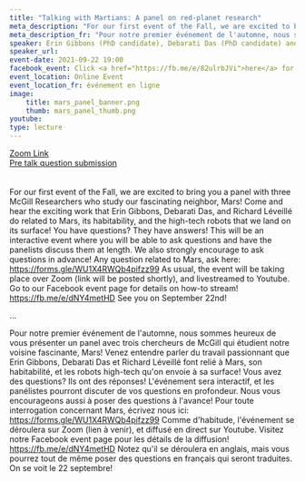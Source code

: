 ```yaml
---
title: "Talking with Martians: A panel on red-planet research"
meta_description: "For our first event of the Fall, we are excited to bring you a panel with three McGill Researchers who study our fascinating neighbor, Mars!"
meta_description_fr: "Pour notre premier événement de l'automne, nous sommes heureux de vous présenter un panel avec trois chercheurs de McGill qui étudient notre voisine fascinante, Mars!"
speaker: Erin Gibbons (PhD candidate), Debarati Das (PhD candidate) and Richard Léveillé (Professor) at McGill University
speaker_url:
event-date: 2021-09-22 19:00
facebook_event: Click <a href="https://fb.me/e/82ulrbJVi">here</a> for the facebook event!
event_location: Online Event
event_location_fr: événement en ligne
image:
    title: mars_panel_banner.png
    thumb: mars_panel_thumb.png
youtube:
type: lecture
---
```

<a href="https://mcgill.zoom.us/j/89890072720">Zoom Link</a>
<br>
<a href="https://forms.gle/WU1X4RWQb4pifzz99">Pre talk question submission</a>
<br>
<br><br>
For our first event of the Fall, we are excited to bring you a panel with three McGill Researchers who study our fascinating neighbor, Mars!
Come and hear the exciting work that Erin Gibbons, Debarati Das, and Richard Léveillé do related to Mars, its habitability, and the high-tech robots that we land on its surface!
You have questions? They have answers! This will be an interactive event where you will be able to ask questions and have the panelists discuss them at length.
We also strongly encourage to ask questions in advance! Any question related to Mars, ask here: <https://forms.gle/WU1X4RWQb4pifzz99>
As usual, the event will be taking place over Zoom (link will be posted shortly), and livestreamed to Youtube. Go to our Facebook event page for details on how-to stream! <https://fb.me/e/dNY4metHD>
See you on September 22nd!

...

Pour notre premier événement de l'automne, nous sommes heureux de vous présenter un panel avec trois chercheurs de McGill qui étudient notre voisine fascinante, Mars!
Venez entendre parler du travail passionnant que Erin Gibbons, Debarati Das et Richard Léveillé font relié à Mars, son habitabilité, et les robots high-tech qu'on envoie à sa surface!
Vous avez des questions? Ils ont des réponses! L'événement sera interactif, et les panélistes pourront discuter de vos questions en profondeur.
Nous vous encourageons aussi à poser des questions à l'avance! Pour toute interrogation concernant Mars, écrivez nous ici: <https://forms.gle/WU1X4RWQb4pifzz99>
Comme d'habitude, l'événement se déroulera sur Zoom (lien à venir), et diffusé en direct sur Youtube. Visitez notre Facebook event page pour les détails de la diffusion! <https://fb.me/e/dNY4metHD> 
Notez qu'il se déroulera en anglais, mais vous pourrez tout de même poser des questions en français qui seront traduites.
On se voit le 22 septembre!

